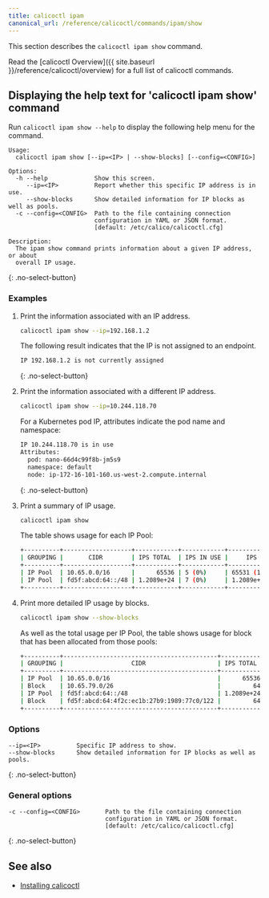 ```yaml
---
title: calicoctl ipam
canonical_url: /reference/calicoctl/commands/ipam/show
---
```


This section describes the `calicoctl ipam show` command.

Read the [calicoctl Overview]({{ site.baseurl }}/reference/calicoctl/overview) for a full list of calicoctl commands.

## Displaying the help text for 'calicoctl ipam show' command

Run `calicoctl ipam show --help` to display the following help menu for the
command.

```
Usage:
  calicoctl ipam show [--ip=<IP> | --show-blocks] [--config=<CONFIG>]

Options:
  -h --help             Show this screen.
     --ip=<IP>          Report whether this specific IP address is in use.
     --show-blocks      Show detailed information for IP blocks as well as pools.
  -c --config=<CONFIG>  Path to the file containing connection
                        configuration in YAML or JSON format.
                        [default: /etc/calico/calicoctl.cfg]

Description:
  The ipam show command prints information about a given IP address, or about
  overall IP usage.
```
{: .no-select-button}

### Examples

1. Print the information associated with an IP address.

   ```bash
   calicoctl ipam show --ip=192.168.1.2
   ```

   The following result indicates that the IP is not assigned to an endpoint.

   ```bash
   IP 192.168.1.2 is not currently assigned
   ```
   {: .no-select-button}

1. Print the information associated with a different IP address.

   ```bash
   calicoctl ipam show --ip=10.244.118.70
   ```

   For a Kubernetes pod IP, attributes indicate the pod name and namespace:

   ```bash
   IP 10.244.118.70 is in use
   Attributes:
     pod: nano-66d4c99f8b-jm5s9
     namespace: default
     node: ip-172-16-101-160.us-west-2.compute.internal
   ```
   {: .no-select-button}

1. Print a summary of IP usage.

   ```bash
   calicoctl ipam show
   ```

   The table shows usage for each IP Pool:

   ```bash
   +----------+-------------------+------------+------------+-------------------+
   | GROUPING |       CIDR        | IPS TOTAL  | IPS IN USE |     IPS FREE      |
   +----------+-------------------+------------+------------+-------------------+
   | IP Pool  | 10.65.0.0/16      |      65536 | 5 (0%)     | 65531 (100%)      |
   | IP Pool  | fd5f:abcd:64::/48 | 1.2089e+24 | 7 (0%)     | 1.2089e+24 (100%) |
   +----------+-------------------+------------+------------+-------------------+
   ```

1. Print more detailed IP usage by blocks.

   ```bash
   calicoctl ipam show --show-blocks
   ```

   As well as the total usage per IP Pool, the table shows usage for block that has been allocated from those pools:

   ```bash
   +----------+-------------------------------------------+------------+------------+-------------------+
   | GROUPING |                   CIDR                    | IPS TOTAL  | IPS IN USE |     IPS FREE      |
   +----------+-------------------------------------------+------------+------------+-------------------+
   | IP Pool  | 10.65.0.0/16                              |      65536 | 5 (0%)     | 65531 (100%)      |
   | Block    | 10.65.79.0/26                             |         64 | 5 (8%)     | 59 (92%)          |
   | IP Pool  | fd5f:abcd:64::/48                         | 1.2089e+24 | 7 (0%)     | 1.2089e+24 (100%) |
   | Block    | fd5f:abcd:64:4f2c:ec1b:27b9:1989:77c0/122 |         64 | 7 (11%)    | 57 (89%)          |
   +----------+-------------------------------------------+------------+------------+-------------------+
   ```

### Options

```
--ip=<IP>          Specific IP address to show.
--show-blocks      Show detailed information for IP blocks as well as pools.
```
{: .no-select-button}

### General options

```
-c --config=<CONFIG>       Path to the file containing connection
                           configuration in YAML or JSON format.
                           [default: /etc/calico/calicoctl.cfg]
```
{: .no-select-button}

## See also

-  [Installing calicoctl]({{site.baseurl}}/getting-started/calicoctl/install)
